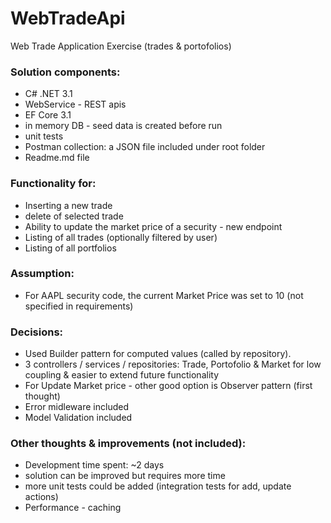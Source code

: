 # WebTradeApi
Web Trade Application Exercise (trades & portofolios)
  
### Solution components:  
- C# .NET 3.1
- WebService - REST apis
- EF Core 3.1
- in memory DB - seed data is created before run
- unit tests
- Postman collection: a JSON file included under root folder
- Readme.md file

### Functionality for:  
- Inserting a new trade
- delete of selected trade
- Ability to update the market price of a security - new endpoint
- Listing of all trades (optionally filtered by user)
- Listing of all portfolios

### Assumption:
- For AAPL security code, the current Market Price was set to 10 (not specified in requirements)

### Decisions:
- Used Builder pattern for computed values (called by repository). 
- 3 controllers / services / repositories: Trade, Portofolio & Market for low coupling & easier to extend future functionality
- For Update Market price - other good option is Observer pattern (first thought)
- Error midleware included
- Model Validation included

### Other thoughts & improvements (not included):
- Development time spent: ~2 days
- solution can be improved but requires more time
- more unit tests could be added (integration tests for add, update actions)
- Performance - caching

